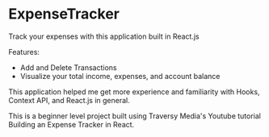 # ExpenseTracker
Track your expenses with this application built in React.js

Features:

- Add and Delete Transactions 
- Visualize your total income, expenses, and account balance

This application helped me get more experience and familiarity with Hooks, Context API, and React.js in general.

This is a beginner level project built using Traversy Media's Youtube tutorial Building an Expense Tracker in React.

